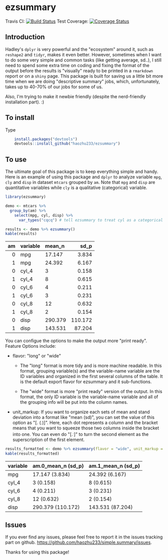 <!-- README.md is generated from README.Rmd. Please edit that file -->
ezsummary
=========

Travis CI: [![Build Status](https://travis-ci.org/haozhu233/ezsummary.svg?branch=master)](https://travis-ci.org/haozhu233/ezsummary) Test Coverage: [![Coverage Status](https://coveralls.io/repos/haozhu233/ezsummary/badge.svg?branch=master&service=github)](https://coveralls.io/github/haozhu233/ezsummary?branch=master)

Introduction
------------

Hadley's `dplyr` is very powerful and the "ecosystem" around it, such as `reshape2` and `tidyr`, makes it even better. However, sometimes when I want to do some very simple and common tasks (like getting average, sd..), I still need to spend some extra time on coding and fixing the format of the output before the results is "visually" ready to be printed in a `rmarkdown` report or on a `shiny` page. This package is built for saving us a little bit more time when we are doing "descriptive summary" jobs, which, unfortunately, takes up to 40-70% of our jobs for some of us.

Also, I'm trying to make it newbie friendly (despite the nerd-friendly installation part). :)

To install
----------

Type

``` r
    install.packages("devtools")
    devtools::install_github("haozhu233/ezsummary")
```

To use
------

The ultimate goal of this package is to keep everything simple and handy. Here is an example of using this package and `dplyr` to analyze variable `mpg`, `cly` and `disp` in dataset `mtcars` grouped by `am`. Note that `mpg` and `disp` are quantitative variables while `cly` is a qualitative (categorical) variable.

``` r
library(ezsummary)

demo <- mtcars %>% 
  group_by(am) %>%  
    select(mpg, cyl, disp) %>%
      var_types("cqcq") # tell ezsummary to treat cyl as a categorical variable

results <- demo %>% ezsummary()
kable(results)
```

|   am| variable | mean\_n |    sd\_p|
|----:|:---------|:--------|--------:|
|    0| mpg      | 17.147  |    3.834|
|    1| mpg      | 24.392  |    6.167|
|    0| cyl\_4   | 3       |    0.158|
|    1| cyl\_4   | 8       |    0.615|
|    0| cyl\_6   | 4       |    0.211|
|    1| cyl\_6   | 3       |    0.231|
|    0| cyl\_8   | 12      |    0.632|
|    1| cyl\_8   | 2       |    0.154|
|    0| disp     | 290.379 |  110.172|
|    1| disp     | 143.531 |   87.204|

You can configue the options to make the output more "print ready". Feature Options include:

-   flavor: "long" or "wide"

    -   The "long" format is more tidy and is more machine readable. In this format, grouping variable(s) and the variable-name variable are the ID variables and organized in the first several columns of the table. It is the default export flavor for ezsummary and it sub-functions.

    -   The "wide" format is more "print ready" version of the output. In this format, the only ID variable is the variable-name variable and all of the grouping info will be put into the column names.

-   unit\_markup: If you want to organize each sets of mean and stand deviation into a format like "mean (sd)", you can set the value of this option as "[. (.)]". Here, each dot represents a column and the bracket means that you want to squeeze those two columns inside the bracket into one. You can even do "[.<sup>.</sup>]" to turn the second element as the superscription of the first element.

``` r
results_formatted <- demo %>% ezsummary(flavor = "wide", unit_markup = "[. (.)]")
kable(results_formatted)
```

| variable | am.0\_mean\_n (sd\_p) | am.1\_mean\_n (sd\_p) |
|:---------|:----------------------|:----------------------|
| mpg      | 17.147 (3.834)        | 24.392 (6.167)        |
| cyl\_4   | 3 (0.158)             | 8 (0.615)             |
| cyl\_6   | 4 (0.211)             | 3 (0.231)             |
| cyl\_8   | 12 (0.632)            | 2 (0.154)             |
| disp     | 290.379 (110.172)     | 143.531 (87.204)      |

Issues
------

If you ever find any issues, please feel free to report it in the issues tracking part on github. [<https://github.com/haozhu233/simple.summary/issues>](https://github.com/haozhu233/simple.summary/issues).

Thanks for using this package!

